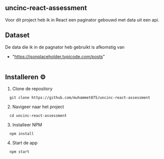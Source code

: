 ## uncinc-react-assessment

Voor dit project heb ik in React een paginator gebouwd met data uit een api.
<br/>

## Dataset

De data die ik in de pagnator heb gebruikt is afkomstig van<br/>

- "https://jsonplaceholder.typicode.com/posts"
  <br/><br/>

## Installeren ⚙️

1. Clone de repository<br/>

```
  git clone https://github.com/muhammet075/uncinc-react-assessment
```

2. Navigeer naar het project<br/>

```
  cd uncinc-react-assessment
```

3. Installeer NPM<br/>

```
  npm install
```

4. Start de app<br/>

```
  npm start
```
